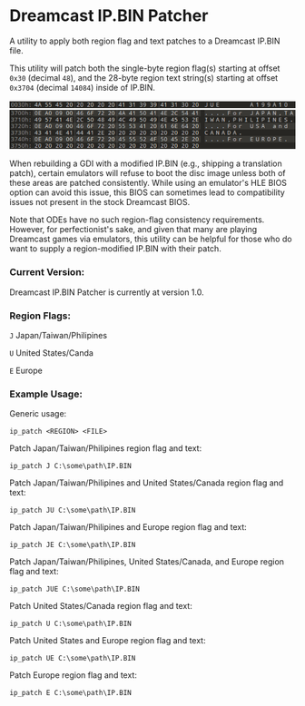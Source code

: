 # Dreamcast IP.BIN Patcher
A utility to apply both region flag and text patches to a Dreamcast IP.BIN file.

This utility will patch both the single-byte region flag(s) starting at offset `0x30` (decimal `48`), and the 28-byte region text string(s) starting at offset `0x3704` (decimal `14084`) inside of IP.BIN.

<img src="https://raw.githubusercontent.com/DerekPascarella/Dreamcast-IP.BIN-Patcher/main/images/48.png">

<img src="https://raw.githubusercontent.com/DerekPascarella/Dreamcast-IP.BIN-Patcher/main/images/14084.png">

When rebuilding a GDI with a modified IP.BIN (e.g., shipping a translation patch), certain emulators will refuse to boot the disc image unless both of these areas are patched consistently.  While using an emulator's HLE BIOS option can avoid this issue, this BIOS can sometimes lead to compatibility issues not present in the stock Dreamcast BIOS.

Note that ODEs have no such region-flag consistency requirements.  However, for perfectionist's sake, and given that many are playing Dreamcast games via emulators, this utility can be helpful for those who do want to supply a region-modified IP.BIN with their patch.

### Current Version:
Dreamcast IP.BIN Patcher is currently at version 1.0.

### Region Flags:
`J` Japan/Taiwan/Philipines

`U` United States/Canda

`E` Europe

### Example Usage:
Generic usage:
```
ip_patch <REGION> <FILE>
```
Patch Japan/Taiwan/Philipines region flag and text:
```
ip_patch J C:\some\path\IP.BIN
```
Patch Japan/Taiwan/Philipines and United States/Canada region flag and text:
```
ip_patch JU C:\some\path\IP.BIN
```
Patch Japan/Taiwan/Philipines and Europe region flag and text:
```
ip_patch JE C:\some\path\IP.BIN
```
Patch Japan/Taiwan/Philipines, United States/Canada, and Europe region flag and text:
```
ip_patch JUE C:\some\path\IP.BIN
```
Patch United States/Canada region flag and text:
```
ip_patch U C:\some\path\IP.BIN
```
Patch United States and Europe region flag and text:
```
ip_patch UE C:\some\path\IP.BIN
```
Patch Europe region flag and text:
```
ip_patch E C:\some\path\IP.BIN
```
